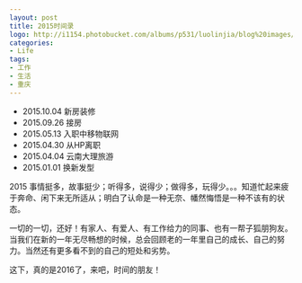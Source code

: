 ```yaml
---
layout: post
title: 2015时间录
logo: http://i1154.photobucket.com/albums/p531/luolinjia/blog%20images/xiaohan_zpstxxdfuyv.jpg
categories:
- Life
tags:
- 工作
- 生活
- 重庆
---
```


- 2015.10.04 新房装修  
- 2015.09.26 接房  
- 2015.05.13 入职中移物联网  
- 2015.04.30 从HP离职  
- 2015.04.04 云南大理旅游  
- 2015.01.01 换新发型  

2015 事情挺多，故事挺少；听得多，说得少；做得多，玩得少。。。知道忙起来疲于奔命、闲下来无所适从；明白了认命是一种无奈、幡然悔悟是一种不该有的状态。  

一切的一切，还好！有家人、有爱人、有工作给力的同事、也有一帮子狐朋狗友。当我们在新的一年无尽畅想的时候，总会回顾老的一年里自己的成长、自己的努力。当然还有更多看不到的自己的短处和劣势。  

这下，真的是2016了，来吧，时间的朋友！
